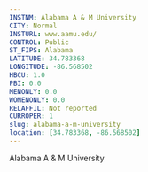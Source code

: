```yaml
---
INSTNM: Alabama A & M University
CITY: Normal
INSTURL: www.aamu.edu/
CONTROL: Public
ST_FIPS: Alabama
LATITUDE: 34.783368
LONGITUDE: -86.568502
HBCU: 1.0
PBI: 0.0
MENONLY: 0.0
WOMENONLY: 0.0
RELAFFIL: Not reported
CURROPER: 1
slug: alabama-a-m-university
location: [34.783368, -86.568502]
---
```

Alabama A & M University
